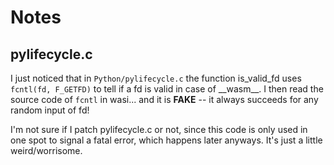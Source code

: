 # Notes

## pylifecycle.c

I just noticed that in `Python/pylifecycle.c` the function is\_valid\_fd uses `fcntl(fd, F_GETFD)` to tell if a fd is valid in case of \_\_wasm\_\_.  I then read the source code of `fcntl` in wasi... and it is **FAKE** \-\- it always succeeds for any random input of fd! 

I'm not sure if I patch pylifecycle.c or not, since this code is only used in one spot to signal a fatal error, which happens later anyways.  It's just a little weird/worrisome.
